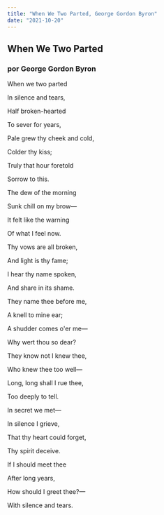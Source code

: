 ```yaml
---
title: "When We Two Parted, George Gordon Byron"
date: "2021-10-20"
---
```


## When We Two Parted

### por George Gordon Byron

When we two parted

   In silence and tears,

Half broken-hearted

   To sever for years,

Pale grew thy cheek and cold,

   Colder thy kiss;

Truly that hour foretold

   Sorrow to this.


The dew of the morning

   Sunk chill on my brow— 

It felt like the warning

   Of what I feel now.

Thy vows are all broken,

   And light is thy fame;

I hear thy name spoken,

   And share in its shame.


They name thee before me,

   A knell to mine ear;

A shudder comes o'er me—

   Why wert thou so dear?

They know not I knew thee,

   Who knew thee too well—

Long, long shall I rue thee,

   Too deeply to tell.


In secret we met—

   In silence I grieve,

That thy heart could forget,

   Thy spirit deceive.

If I should meet thee

   After long years,

How should I greet thee?—

   With silence and tears.
